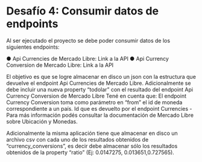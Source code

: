 # Desafío 4: **Consumir datos de endpoints**

Al ser ejecutado el proyecto se debe poder consumir datos de los siguientes endpoints:

● Api Currencies de Mercado Libre: Link a la API
● Api Currency Conversion de Mercado Libre: Link a la API

El objetivo es que se logre almacenar en disco un json con la estructura que devuelve el endpoint Api Currencies de Mercado Libre. Adicionalmente se debe incluir una nueva property “todolar” con el resultado del endpoint Api Currency Conversion de Mercado Libre Tené en cuenta que: El endpoint Currency Conversion toma como parámetro en “from” el id de moneda correspondiente a un país. Id que es devuelto por el endpoint Currencies - Para más información podés consultar la documentación de Mercado Libre sobre Ubicación y Monedas.

Adicionalmente la misma aplicación tiene que almacenar en disco un archivo csv con cada uno de los resultados obtenidos de “currency_conversions”, es decir debe almacenar sólo los resultados obtenidos de la property “ratio” (Ej: 0.0147275, 0.013651,0.727565).
